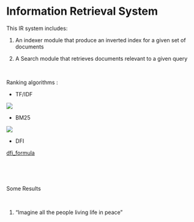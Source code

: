 Information Retrieval System
============================

This IR system includes:

1.  An indexer module that produce an inverted index for a given set of
    documents

2.  A Search module that retrieves documents relevant to a given query

 

Ranking algorithms :

-   TF/IDF

![](https://teknoloji.org/wp-content/uploads/2020/06/tf-idf2-1024x340.png)

-   BM25

![](https://teknoloji.org/wp-content/uploads/2020/06/bm25.png)

-   DFI

[dfi_formula](ozgurdogan646.github.com/Information_Retrieval_System/results/dfi_formula.jpg)

 

 

Some Results

 

1.  “Imagine all the people living life in peace”

 

 

 

 

 
